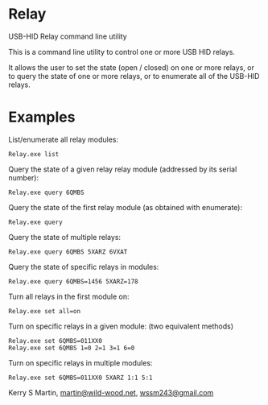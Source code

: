 # Relay
USB-HID Relay command line utility

This is a command line utility to control one or more USB HID relays.

It allows the user to set the state (open / closed) on one or more relays,
or to query the state of one or more relays, or to enumerate all of the USB-HID relays.

# Examples

List/enumerate all relay modules:
```
Relay.exe list
```

Query the state of a given relay relay module (addressed by its serial number):
```
Relay.exe query 6QMBS
```

Query the state of the first relay module (as obtained with enumerate):
```
Relay.exe query
```

Query the state of multiple relays:
```
Relay.exe query 6QMBS 5XARZ 6VXAT
```

Query the state of specific relays in modules:
```
Relay.exe query 6QMBS=1456 5XARZ=178
```

Turn all relays in the first module on:
```
Relay.exe set all=on
```

Turn on specific relays in a given module: (two equivalent methods)
```
Relay.exe set 6QMBS=011XX0
Relay.exe set 6QMBS 1=0 2=1 3=1 6=0
```

Turn on specific relays in multiple modules:
```
Relay.exe set 6QMBS=011XX0 5XARZ 1:1 5:1
```


Kerry S Martin, martin@wild-wood.net, wssm243@gmail.com
